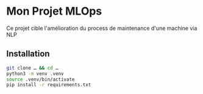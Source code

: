 # Mon Projet MLOps

Ce projet cible l'amélioration du process de maintenance d'une machine via NLP

## Installation
```bash
git clone … && cd …
python3 -m venv .venv
source .venv/bin/activate
pip install -r requirements.txt
```
